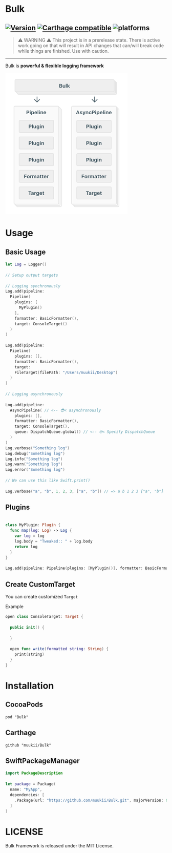 # Bulk

[![Version](https://img.shields.io/cocoapods/v/Bulk.svg?style=flat)](http://cocoapods.org/pods/Bulk)
[![Carthage compatible](https://img.shields.io/badge/Carthage-compatible-4BC51D.svg?style=flat)](https://github.com/Carthage/Carthage)
![platforms](https://img.shields.io/badge/platforms-iOS%20%7C%20macOS%20%7C%20tvOS%20%7C%20watchOS%20%7C%20Linux-333333.svg)
---

> ⚠️ WARNING ⚠️ This project is in a prerelease state. There is active work going on that will result in API changes that can/will break code while things are finished. Use with caution.

---

Bulk is **powerful & flexible logging framework**

<img width=382 src="arch.png">

# Usage

## Basic Usage

```swift
let Log = Logger()

// Setup output targets

// Logging synchronously
Log.add(pipeline:
  Pipeline(
    plugins: [
      MyPlugin()
    ],
    formatter: BasicFormatter(),
    target: ConsoleTarget()
  )
)

Log.add(pipeline:
  Pipeline(
    plugins: [],
    formatter: BasicFormatter(),
    target:
    FileTarget(filePath: "/Users/muukii/Desktop")
  )
)

// Logging asynchronously

Log.add(pipeline:
  AsyncPipeline( // <-- 😎< asynchronously
    plugins: [],
    formatter: BasicFormatter(),
    target: ConsoleTarget(),
    queue: DispatchQueue.global() // <-- 🤓< Specify DispatchQueue
  )
)
Log.verbose("Something log")
Log.debug("Something log")
Log.info("Something log")
Log.warn("Something log")
Log.error("Something log")

// We can use this like Swift.print()

Log.verbose("a", "b", 1, 2, 3, ["a", "b"]) // => a b 1 2 3 ["a", "b"]
```

## Plugins

```swift

class MyPlugin: Plugin {
  func map(log: Log) -> Log {
    var log = log
    log.body = "Tweaked:: " + log.body
    return log
  }
}

Log.add(pipeline: Pipeline(plugins: [MyPlugin()], formatter: BasicFormatter(), target: ConsoleTarget()))

```

## Create CustomTarget

You can create customized `Target`

Example

```swift
open class ConsoleTarget: Target {
    
  public init() {
    
  }
  
  open func write(formatted string: String) {
    print(string)
  }
}
```

# Installation

## CocoaPods

```
pod "Bulk"
```

## Carthage

```
github "muukii/Bulk"
```

## SwiftPackageManager

```swift
import PackageDescription

let package = Package(
  name: "MyApp",
  dependencies: [
    .Package(url: "https://github.com/muukii/Bulk.git", majorVersion: 0),
  ]
)
```

# LICENSE

Bulk Framework is released under the MIT License.
